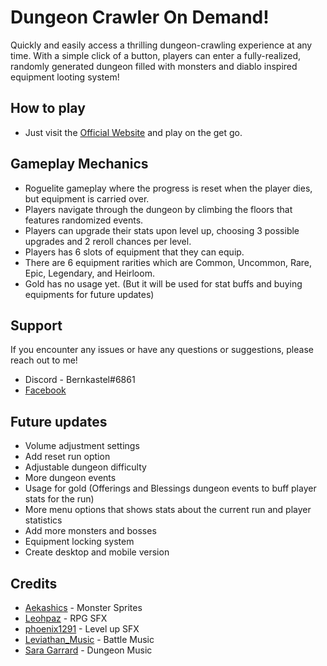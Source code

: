 # Dungeon Crawler On Demand!

Quickly and easily access a thrilling dungeon-crawling experience at any time. With a simple click of a button, players can enter a fully-realized, randomly generated dungeon filled with monsters and diablo inspired equipment looting system!

## How to play

- Just visit the [Official Website](https://dungeoncrawler-od.netlify.app/) and play on the get go.

## Gameplay Mechanics

- Roguelite gameplay where the progress is reset when the player dies, but equipment is carried over.
- Players navigate through the dungeon by climbing the floors that features randomized events.
- Players can upgrade their stats upon level up, choosing 3 possible upgrades and 2 reroll chances per level.
- Players has 6 slots of equipment that they can equip.
- There are 6 equipment rarities which are Common, Uncommon, Rare, Epic, Legendary, and Heirloom.
- Gold has no usage yet. (But it will be used for stat buffs and buying equipments for future updates)

## Support

If you encounter any issues or have any questions or suggestions, please reach out to me!

- Discord - Bernkastel#6861
- [Facebook](https://www.facebook.com/redpangilinan715)

## Future updates

- Volume adjustment settings
- Add reset run option
- Adjustable dungeon difficulty
- More dungeon events
- Usage for gold (Offerings and Blessings dungeon events to buff player stats for the run)
- More menu options that shows stats about the current run and player statistics
- Add more monsters and bosses
- Equipment locking system
- Create desktop and mobile version

## Credits

- [Aekashics](https://aekashics.itch.io/) - Monster Sprites
- [Leohpaz](https://leohpaz.itch.io/) - RPG SFX
- [phoenix1291](https://phoenix1291.itch.io/sound-effects-pack-2) - Level up SFX
- [Leviathan_Music](https://soundcloud.com/leviathan254) - Battle Music
- [Sara Garrard](https://sonatina.itch.io/letsadventure) - Dungeon Music
